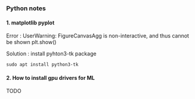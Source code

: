 ### Python notes

#### 1. matplotlib pyplot 

Error :  UserWarning: FigureCanvasAgg is non-interactive, and thus cannot be shown
  plt.show()

Solution :  install  pyhton3-tk  package 

```
sudo apt install python3-tk
```

#### 2. How to install gpu drivers for ML
TODO
